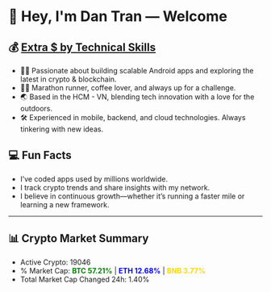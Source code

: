 # 👋 Hey, I'm Dan Tran — Welcome

## 💰 <a href="https://dantech.academy" target="_blank">Extra $ by Technical Skills</a>

- 🧑‍💻 Passionate about building scalable Android apps and exploring the latest in crypto & blockchain.
- 🏃‍♂️ Marathon runner, coffee lover, and always up for a challenge.
- 🌏 Based in the HCM - VN, blending tech innovation with a love for the outdoors.
- 🛠️ Experienced in mobile, backend, and cloud technologies. Always tinkering with new ideas.

## 💻 Fun Facts

- I’ve coded apps used by millions worldwide.
- I track crypto trends and share insights with my network.
- I believe in continuous growth—whether it’s running a faster mile or learning a new framework.

---

## 📊 Crypto Market Summary

- Active Crypto: 19046
- % Market Cap: <span style="color: green; font-weight: bold;">BTC 57.21%</span> | <span style="color: blue; font-weight: bold;">ETH 12.68%</span> | <span style="color: gold; font-weight: bold;">BNB 3.77%</span>
- Total Market Cap Changed 24h: 1.40%
